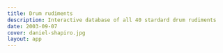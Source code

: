 ```yaml
---
title: Drum rudiments
description: Interactive database of all 40 stardard drum rudiments
date: 2003-09-07
cover: daniel-shapiro.jpg
layout: app
---
```

<script setup>
import { defineClientComponent } from 'vitepress'

const RhythmDrumRudiments = defineClientComponent(() => {
  return import('./RhythmDrumRudiments.vue')
})
</script>

<RhythmDrumRudiments   />

